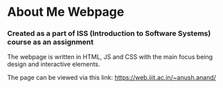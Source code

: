 # About Me Webpage

### Created as a part of ISS (Introduction to Software Systems) course as an assignment

The webpage is written in HTML, JS and CSS with the main focus being design and interactive elements.
  
  The page can be viewed via this link:
https://web.iiit.ac.in/~anush.anand/
